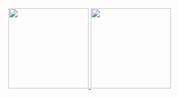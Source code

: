 <div>
<a href="https://github.com/seu-usuário-aqui">
<img loading="lazy" height="160em" src="https://github-readme-stats.vercel.app/api/top-langs/?username=w4terbomb&layout=compact&langs_count=7&theme=dracula"/>
<img loading="lazy" height="160em" src="https://github-readme-stats.vercel.app/api/?username=w4terbomb&show_icons=true&theme=dracula&include_all_commits=true&count_private=true"/>
</div>


